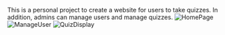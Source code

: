 This is a personal project to create a website for users to take quizzes. In addition, admins can manage users and manage quizzes.
![HomePage](https://github.com/user-attachments/assets/2f1d1dd4-450d-41e1-99fd-571235514402)
![ManageUser](https://github.com/user-attachments/assets/90f29071-679f-4dcd-9377-bd2982654d7b)
![QuizDisplay](https://github.com/user-attachments/assets/92163211-1866-4b10-8d3e-6afbae1fcae6)
